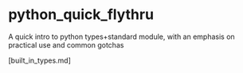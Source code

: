 # python_quick_flythru
A quick intro to python types+standard module, with an emphasis on practical use and common gotchas

[built_in_types.md]

